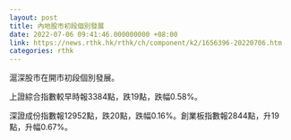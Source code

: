 ```yaml
---
layout: post
title: 內地股市初段個別發展
date: 2022-07-06 09:41:46.000000000 +08:00
link: https://news.rthk.hk/rthk/ch/component/k2/1656396-20220706.htm
categories: rthk
---
```


滬深股市在開市初段個別發展。

上證綜合指數較早時報3384點，跌19點，跌幅0.58%。

深證成份指數報12952點，跌20點，跌幅0.16%。創業板指數報2844點，升19點，升幅0.67%。
